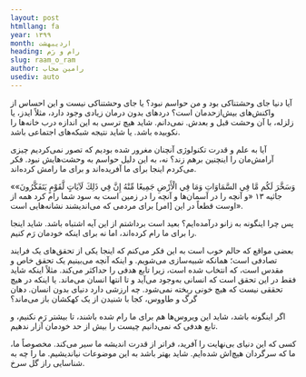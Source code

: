 ```yaml
---
layout: post
htmllang: fa
year: ۱۳۹۹
month: اردیبهشت
heading: رام و رَم
slug: raam_o_ram
author: رامین مجاب
usediv: auto
---
```


آیا دنیا جای وحشتناکی بود و من حواسم نبود؟ یا جای وحشتناکی نیست و این احساس از واکنش‌های بیش‌ازحدمان است؟ دردهای بدون درمان زیادی وجود دارد، مثلاً ایدز، یا زلزله، با آن وحشت قبل و بعدش. نمی‌دانم. شاید هیچ ترسی به این اندازه درب خانه‌ها را نکوبیده باشد. یا شاید نتیجه شبکه‌های اجتماعی باشد.

آیا به علم و قدرت تکنولوژی آنچنان مغرور شده بودیم که تصور نمی‌کردیم چیزی آرامش‌مان را اینچنین برهم زند؟ نه، به این دلیل حواسم به وحشت‌هایش نبود. فکر می‌کردم اینجا برای ما آفریده‌اند و برای ما رامش کرده‌اند. 

«وَسَخَّرَ لَكُم مَّا فِي السَّمَاوَاتِ وَمَا فِي الْأَرْضِ جَمِيعًا مِّنْهُ إِنَّ فِي ذَلِكَ لَآيَاتٍ لَّقَوْمٍ يَتَفَكَّرُونَ» جاثیه ۱۳ «و آنچه را در آسمان‌ها و آنچه را در زمين است به سود شما رام كرد همه از اوست قطعاً در اين [امر] براى مردمى كه مى‌انديشند نشانه‌هايى است». 

پس چرا اینگونه به زانو درآمده‌ایم؟ بعید است برداشتم از این آیه اشتباه باشد. شاید اینجا را برای ما رام کرده‌اند، اما نه برای اینکه خودمان رَم کنیم. 

بعضی مواقع که حالم خوب است به این فکر می‌کنم که  اینجا یکی از تحقق‌های یک فرایند تصادفی است؛ همانکه شبیه‌سازی می‌شویم. و اینکه آنچه می‌بینیم یک تحقق خاص و مقدس است، که انتخاب شده است، زیرا تابع هدفی را حداکثر می‌کند. مثلاً اینکه شاید فقط در این تحقق است که انسانی به‌وجود می‌آید و تا انتها انسان می‌ماند. یا اینکه در هیچ تحققی نیست که هیچ خونی ریخته نمی‌شود. چه ارزشی دارد دنیای بدون انسان. دهان گرگ و طاووس، کجا با شنیدن از یک کهکشان باز می‌ماند؟

اگر اینگونه باشد، شاید این ویروس‌ها هم برای ما رام شده باشند، تا بیشتر رَم نکنیم، و تابع هدفی که نمی‌دانیم چیست را بیش از حد خودمان آزار ندهیم.

کسی که این دنیای بی‌نهایت را آفرید، فراتر از قدرت اندیشه ما سیر می‌کند. مخصوصاً ما، ما که سرگردان هیچ‌اش شده‌ایم. شاید بهتر باشد به این موضوعات نیاندیشیم. ما را چه به شناسایی راز گل سرخ.






